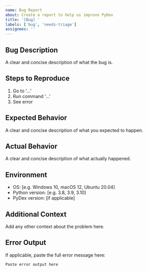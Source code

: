 ```yaml
---
name: Bug Report
about: Create a report to help us improve PyDex
title: '[Bug] '
labels: ['bug', 'needs-triage']
assignees: ''
---
```


## Bug Description
A clear and concise description of what the bug is.

## Steps to Reproduce
1. Go to '...'
2. Run command '...'
3. See error

## Expected Behavior
A clear and concise description of what you expected to happen.

## Actual Behavior
A clear and concise description of what actually happened.

## Environment
- OS: [e.g. Windows 10, macOS 12, Ubuntu 20.04]
- Python version: [e.g. 3.8, 3.9, 3.10]
- PyDex version: [if applicable]

## Additional Context
Add any other context about the problem here.

## Error Output
If applicable, paste the full error message here:

```
Paste error output here
```
